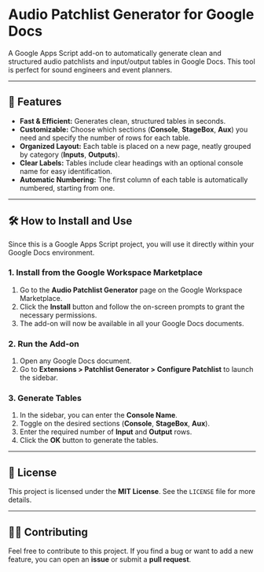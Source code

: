 # Audio Patchlist Generator for Google Docs

A Google Apps Script add-on to automatically generate clean and structured audio patchlists and input/output tables in Google Docs. This tool is perfect for sound engineers and event planners.

---

## 🚀 Features

-   **Fast & Efficient:** Generates clean, structured tables in seconds.
-   **Customizable:** Choose which sections (**Console**, **StageBox**, **Aux**) you need and specify the number of rows for each table.
-   **Organized Layout:** Each table is placed on a new page, neatly grouped by category (**Inputs**, **Outputs**).
-   **Clear Labels:** Tables include clear headings with an optional console name for easy identification.
-   **Automatic Numbering:** The first column of each table is automatically numbered, starting from one.

---

## 🛠️ How to Install and Use

Since this is a Google Apps Script project, you will use it directly within your Google Docs environment.

### 1. Install from the Google Workspace Marketplace
1.  Go to the **Audio Patchlist Generator** page on the Google Workspace Marketplace.
2.  Click the **Install** button and follow the on-screen prompts to grant the necessary permissions.
3.  The add-on will now be available in all your Google Docs documents.

### 2. Run the Add-on
1.  Open any Google Docs document.
2.  Go to **Extensions > Patchlist Generator > Configure Patchlist** to launch the sidebar.

### 3. Generate Tables
1.  In the sidebar, you can enter the **Console Name**.
2.  Toggle on the desired sections (**Console**, **StageBox**, **Aux**).
3.  Enter the required number of **Input** and **Output** rows.
4.  Click the **OK** button to generate the tables.

---

## 📄 License

This project is licensed under the **MIT License**. See the `LICENSE` file for more details.

---

## 👨‍💻 Contributing

Feel free to contribute to this project. If you find a bug or want to add a new feature, you can open an **issue** or submit a **pull request**.
